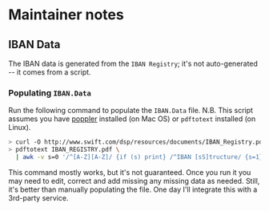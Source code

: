 # Maintainer notes

## IBAN Data

The IBAN data is generated from the `IBAN Registry`; it's not auto-generated -- it comes from a script.

### Populating `IBAN.Data`

Run the following command to populate the `IBAN.Data` file.  N.B. This script assumes you have [poppler](https://formulae.brew.sh/formula/poppler) installed (on Mac OS) or `pdftotext` installed (on Linux).

```sh
> curl -O http://www.swift.com/dsp/resources/documents/IBAN_Registry.pdf
> pdftotext IBAN_REGISTRY.pdf \
  | awk -v s=0 '/^[A-Z][A-Z]/ {if (s) print} /^IBAN [sS]tructure/ {s=1} /^IBAN length/ {s=0}' | grep -v 'IBAN length' > src/Wires/IBAN/Data.hs
```

This command mostly works, but it's not guaranteed.  Once you run it you may need to edit, correct and add missing any missing data as needed.  Still, it's better than manually populating the file.  One day I'll integrate this with a 3rd-party service.
